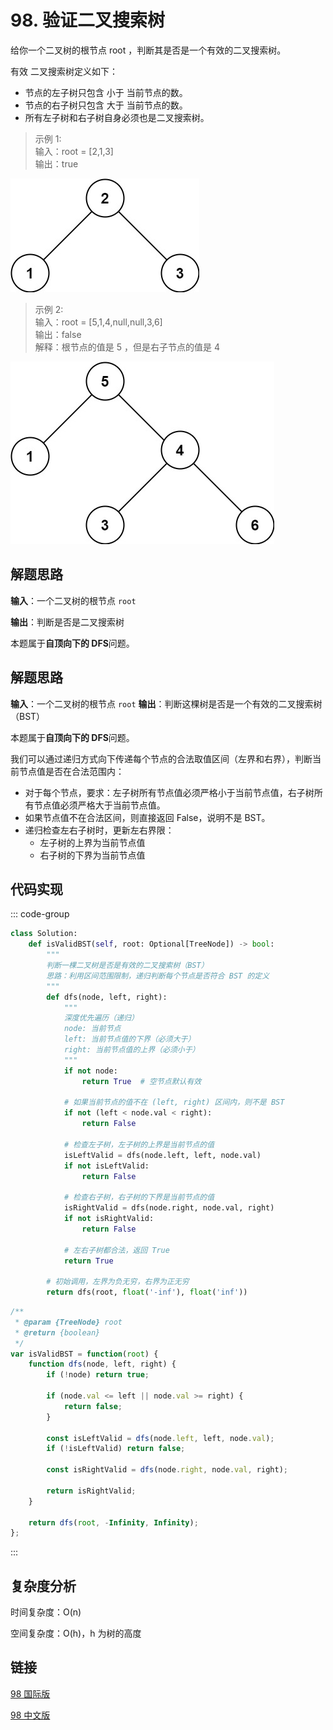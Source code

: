 # 98. 验证二叉搜索树 <Badge type="warning" text="Medium" />

给你一个二叉树的根节点 root ，判断其是否是一个有效的二叉搜索树。

有效 二叉搜索树定义如下：

* 节点的左子树只包含 小于 当前节点的数。
* 节点的右子树只包含 大于 当前节点的数。
* 所有左子树和右子树自身必须也是二叉搜索树。

>示例 1:  
输入：root = [2,1,3]  
输出：true

![98-1](./assets/98-1.png)

>示例 2:  
输入：root = [5,1,4,null,null,3,6]  
输出：false  
解释：根节点的值是 5 ，但是右子节点的值是 4   

![98-2](./assets/98-2.png)


## 解题思路

**输入**：一个二叉树的根节点 `root`

**输出**：判断是否是二叉搜索树

本题属于**自顶向下的 DFS**问题。

## 解题思路

**输入**：一个二叉树的根节点 `root`
**输出**：判断这棵树是否是一个有效的二叉搜索树（BST）

本题属于**自顶向下的 DFS**问题。

我们可以通过递归方式向下传递每个节点的合法取值区间（左界和右界），判断当前节点值是否在合法范围内：

* 对于每个节点，要求：左子树所有节点值必须严格小于当前节点值，右子树所有节点值必须严格大于当前节点值。
* 如果节点值不在合法区间，则直接返回 False，说明不是 BST。
* 递归检查左右子树时，更新左右界限：
  * 左子树的上界为当前节点值
  * 右子树的下界为当前节点值


## 代码实现

::: code-group

```python
class Solution:
    def isValidBST(self, root: Optional[TreeNode]) -> bool:
        """
        判断一棵二叉树是否是有效的二叉搜索树（BST）
        思路：利用区间范围限制，递归判断每个节点是否符合 BST 的定义
        """
        def dfs(node, left, right):
            """
            深度优先遍历（递归）
            node: 当前节点
            left: 当前节点值的下界（必须大于）
            right: 当前节点值的上界（必须小于）
            """
            if not node:
                return True  # 空节点默认有效

            # 如果当前节点的值不在 (left, right) 区间内，则不是 BST
            if not (left < node.val < right):
                return False

            # 检查左子树，左子树的上界是当前节点的值
            isLeftValid = dfs(node.left, left, node.val)
            if not isLeftValid:
                return False

            # 检查右子树，右子树的下界是当前节点的值
            isRightValid = dfs(node.right, node.val, right)
            if not isRightValid:
                return False

            # 左右子树都合法，返回 True
            return True
        
        # 初始调用，左界为负无穷，右界为正无穷
        return dfs(root, float('-inf'), float('inf'))
```

```javascript
/**
 * @param {TreeNode} root
 * @return {boolean}
 */
var isValidBST = function(root) {
    function dfs(node, left, right) {
        if (!node) return true;

        if (node.val <= left || node.val >= right) {
            return false;
        }

        const isLeftValid = dfs(node.left, left, node.val);
        if (!isLeftValid) return false;

        const isRightValid = dfs(node.right, node.val, right);

        return isRightValid;
    }

    return dfs(root, -Infinity, Infinity);
};
```

:::

## 复杂度分析

时间复杂度：O(n)

空间复杂度：O(h)，h 为树的高度

## 链接

[98 国际版](https://leetcode.com/problems/validate-binary-search-tree/description/)

[98 中文版](https://leetcode.cn/problems/validate-binary-search-tree/description/)
